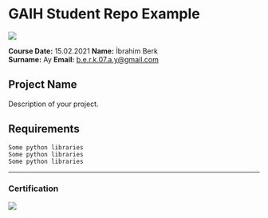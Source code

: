 # GAIH Student Repo Example
![](img/logo.png)

**Course Date:** 15.02.2021 
**Name:** İbrahim Berk  
**Surname:** Ay
**Email:** b.e.r.k.07.a.y@gmail.com   

## Project Name
Description of your project.

## Requirements
```
Some python libraries
Some python libraries
Some python libraries
```
---

### Certification
![](img/certificate_ex.png)

